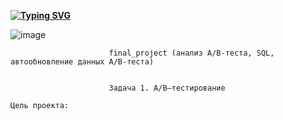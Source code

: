 **[![Typing SVG](https://readme-typing-svg.herokuapp.com?color=%2336BCF7&lines=HELLO+I'm+NIKOLAY)](https://git.io/typing-svg)**





![image](https://user-images.githubusercontent.com/106970822/216139326-8772f522-820d-4064-87f2-61a64f0d9578.png)


                          final_project (анализ A/B-теста, SQL, автообновление данных A/B-теста)


                          Задача 1. A/B–тестирование

    Цель проекта:







